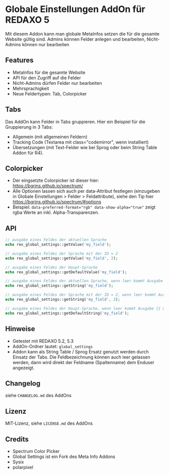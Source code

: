 Globale Einstellungen AddOn für REDAXO 5
========================================

Mit diesem Addon kann man globale MetaInfos setzen die für die gesamte Website gültig sind. Admins können Felder anlegen und bearbeiten, Nicht-Admins können nur bearbeiten

Features
--------

* MetaInfos für die gesamte Website
* API für den Zugriff auf die Felder
* Nicht-Admins dürfen Felder nur bearbeiten
* Mehrsprachigkeit
* Neue Feldertypen: Tab, Colorpicker

Tabs
----

Das AddOn kann Felder in Tabs gruppieren. Hier ein Beispiel für die Gruppierung in 3 Tabs:

* Allgemein (mit allgemeinen Feldern)
* Tracking Code (Textarea mit class="codemirror", wenn installiert)
* Übersetzungen (mit Text-Felder wie bei Sprog oder beim String Table Addon für R4).

Colorpicker
-----------

* Der eingsetzte Colorpicker ist dieser hier: https://bgrins.github.io/spectrum/ 
* Alle Optionen lassen sich auch per data-Attribut festlegen (einzugeben in Globale Einstellungen > Felder > Feldattribute), siehe den Tip hier https://bgrins.github.io/spectrum/#options
* Beispiel: `data-preferred-format="rgb" data-show-alpha="true"` zeigt rgba Werte an inkl. Alpha-Transparenzen.

API
---

```php
// ausgabe eines Feldes der aktuellen Sprache
echo rex_global_settings::getValue('my_field');

// ausgabe eines Feldes der Sprache mit der ID = 2
echo rex_global_settings::getValue('my_field', 2);

// ausgabe eines Feldes der Haupt-Sprache
echo rex_global_settings::getDefaultValue('my_field');

// ausgabe eines Feldes der aktuellen Sprache, wenn leer kommt Ausgabe {{ my_field }}
echo rex_global_settings::getString('my_field');

// ausgabe eines Feldes der Sprache mit der ID = 2, wenn leer kommt Ausgabe {{ my_field }}
echo rex_global_settings::getString('my_field', 2);

// ausgabe eines Feldes der Haupt-Sprache, wenn leer kommt Ausgabe {{ my_field }}
echo rex_global_settings::getDefaultString('my_field');
```

Hinweise
--------

* Getestet mit REDAXO 5.2, 5.3
* AddOn-Ordner lautet: `global_settings`
* Addon kann als String Table / Sprog Ersatz genutzt werden durch Einsatz der Tabs. Die Feldbezeichnung können auch leer gelassen werden, dann wird direkt der Feldname (Spaltenname) dem Enduser angezeigt.

Changelog
---------

siehe `CHANGELOG.md` des AddOns

Lizenz
------

MIT-Lizenz, siehe `LICENSE.md` des AddOns

Credits
-------

* Spectrum Color Picker
* Global Settings ist ein Fork des Meta Info Addons
* Sysix
* polarpixel

